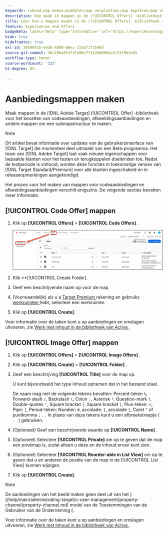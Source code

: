 ```yaml
---
keywords: inhoud;map maken;middelen;map verplaatsen;map kopiëren;map verwijderen;map downloaden;map downloaden;map
description: Hoe maak ik mappen in de [!UICONTROL Offers] -bibliotheek?
title: Leer hoe u mappen maakt in de [!UICONTROL Offers] -bibliotheek voor code en afbeeldingsaanbiedingen en andere mappen.
feature: Experiences and Offers
badgeBeta: label="Beta" type="Informative" url="https://experienceleague.adobe.com/docs/target/using/introduction/intro.html#beta newtab=true" tooltip="Wat zijn de eigenschappen van Beta in  [!DNL Adobe Target]."
hide: true
hidefromtoc: true
exl-id: 3959641b-e436-4890-86ec-72abf173540d
source-git-commit: 46c298a8fe73fa06c7f11266090aa1c51f062e65
workflow-type: tm+mt
source-wordcount: '325'
ht-degree: 0%

---
```


# Aanbiedingsmappen maken

Maak mappen in de [!DNL Adobe Target] [!UICONTROL Offer] -bibliotheek voor het bevatten van codeaanbiedingen, afbeeldingsaanbiedingen en andere mappen om een submapstructuur te maken.

>[!NOTE]
>
>Dit artikel bevat informatie over updates van de gebruikersinterface van [!DNL Target] die momenteel deel uitmaakt van een Beta-programma. Het team van [!DNL Adobe Target] laat vaak nieuwe eigenschappen voor bepaalde klanten voor het testen en terugkoppelen doeleinden toe. Nadat de testperiode is voltooid, worden deze functies in toekomstige versies van [!DNL Target Standard/Premium] voor alle klanten ingeschakeld en in releaseopmerkingen aangekondigd.

Het proces voor het maken van mappen voor codeaanbiedingen en afbeeldingsaanbiedingen verschilt enigszins. De volgende secties bevatten meer informatie.

## [!UICONTROL Code Offer] mappen

1. Klik op **[!UICONTROL Offers]** > **[!UICONTROL Code Offers]** .

   ![ de Aanbiedingen van de Code tabel ](/help/main/c-experiences/c-manage-content/assets/code-offers-tab-new.png)

1. Klik **[!UICONTROL Create Folder].

1. Geef een beschrijvende naam op voor de map.

1. (Voorwaardelijk) als u a [ Target Premium ](/help/main/c-intro/intro.md#premium) rekening en gebruiks [ werkruimten ](/help/main/administrating-target/c-user-management/property-channel/properties-overview.md##section_B82EB409B67C4D9D9D20CE30E48DB1DC) hebt, selecteer een werkruimte.

1. Klik op **[!UICONTROL Create]**.

Voor informatie over de taken kunt u op aanbiedingen en omslagen uitvoeren, zie [ Werk met inhoud in de bibliotheek van Activa ](/help/main/c-experiences/c-manage-content/assets-working.md).

## [!UICONTROL Image Offer] mappen

1. Klik op **[!UICONTROL Offers]** > **[!UICONTROL Image Offers]** .

1. Klik op **[!UICONTROL Create]** > **[!UICONTROL Folder]** .

1. Geef een beschrijving **[!UICONTROL Title]** voor de map op.

   U kunt bijvoorbeeld het type inhoud opnemen dat in het bestand staat.

   De naam mag niet de volgende tekens bevatten: Percent-teken `%`, Forward-slash `/`, Backslash `\`, Colon `:`, Asterisk `*`, Question-mark `?`, Double-quotes `"`, Square bracket `[`, Square bracket `]`, Plus-teken: `+`, Pipe: `|`, Period-teken: Number: `#`, accolade: `{`, accolade `}`, Caret `^` of puntkomma `;` . `.` In plaats van deze tekens kunt u een afbreekstreepje ( `- ` ) gebruiken.

1. (Optioneel) Geef een beschrijvende waarde op **[!UICONTROL Name]** .
1. (Optioneel) Selecteer **[!UICONTROL Private]** om op te geven dat de map een privémap is, zodat alleen u deze en de inhoud ervan kunt zien.

1. (Optioneel) Selecteer **[!UICONTROL Reorder-able in List View]** om op te geven dat u en anderen de positie van de map in de [!UICONTROL List View] kunnen wijzigen.

1. Klik op **[!UICONTROL Create]**.

>[!NOTE]
>
>De aanbiedingen van het beeld maken geen deel uit van het ](/help/main/administrating-target/c-user-management/property-channel/property-channel.md) model van de Toestemmingen van de Gebruiker van de Onderneming [.

Voor informatie over de taken kunt u op aanbiedingen en omslagen uitvoeren, zie [ Werk met inhoud in de bibliotheek van Activa ](/help/main/c-experiences/c-manage-content/assets-working.md).
